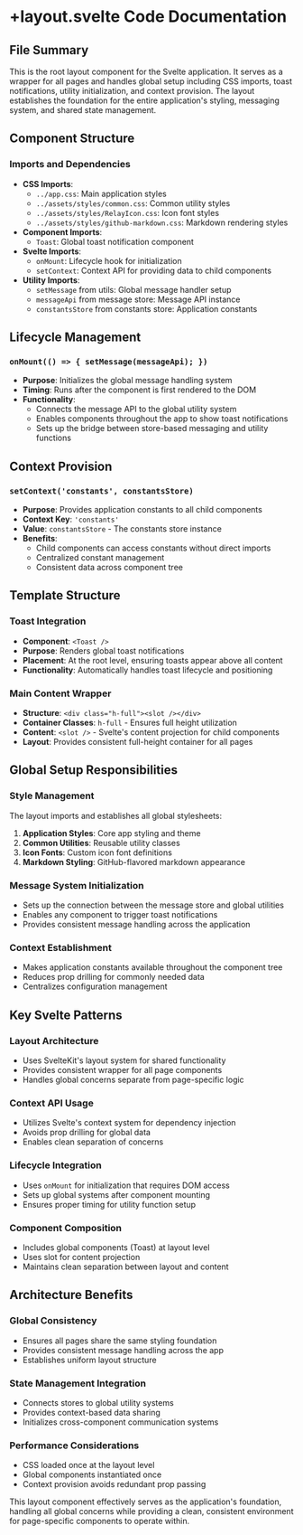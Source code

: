 # +layout.svelte Code Documentation

## File Summary
This is the root layout component for the Svelte application. It serves as a wrapper for all pages and handles global setup including CSS imports, toast notifications, utility initialization, and context provision. The layout establishes the foundation for the entire application's styling, messaging system, and shared state management.

## Component Structure

### Imports and Dependencies
- **CSS Imports**:
  - `../app.css`: Main application styles
  - `../assets/styles/common.css`: Common utility styles
  - `../assets/styles/RelayIcon.css`: Icon font styles
  - `../assets/styles/github-markdown.css`: Markdown rendering styles
- **Component Imports**:
  - `Toast`: Global toast notification component
- **Svelte Imports**:
  - `onMount`: Lifecycle hook for initialization
  - `setContext`: Context API for providing data to child components
- **Utility Imports**:
  - `setMessage` from utils: Global message handler setup
  - `messageApi` from message store: Message API instance
  - `constantsStore` from constants store: Application constants

## Lifecycle Management

### `onMount(() => { setMessage(messageApi); })`
- **Purpose**: Initializes the global message handling system
- **Timing**: Runs after the component is first rendered to the DOM
- **Functionality**: 
  - Connects the message API to the global utility system
  - Enables components throughout the app to show toast notifications
  - Sets up the bridge between store-based messaging and utility functions

## Context Provision

### `setContext('constants', constantsStore)`
- **Purpose**: Provides application constants to all child components
- **Context Key**: `'constants'`
- **Value**: `constantsStore` - The constants store instance
- **Benefits**:
  - Child components can access constants without direct imports
  - Centralized constant management
  - Consistent data across component tree

## Template Structure

### Toast Integration
- **Component**: `<Toast />` 
- **Purpose**: Renders global toast notifications
- **Placement**: At the root level, ensuring toasts appear above all content
- **Functionality**: Automatically handles toast lifecycle and positioning

### Main Content Wrapper
- **Structure**: `<div class="h-full"><slot /></div>`
- **Container Classes**: `h-full` - Ensures full height utilization
- **Content**: `<slot />` - Svelte's content projection for child components
- **Layout**: Provides consistent full-height container for all pages

## Global Setup Responsibilities

### Style Management
The layout imports and establishes all global stylesheets:
1. **Application Styles**: Core app styling and theme
2. **Common Utilities**: Reusable utility classes 
3. **Icon Fonts**: Custom icon font definitions
4. **Markdown Styling**: GitHub-flavored markdown appearance

### Message System Initialization
- Sets up the connection between the message store and global utilities
- Enables any component to trigger toast notifications
- Provides consistent message handling across the application

### Context Establishment
- Makes application constants available throughout the component tree
- Reduces prop drilling for commonly needed data
- Centralizes configuration management

## Key Svelte Patterns

### Layout Architecture
- Uses SvelteKit's layout system for shared functionality
- Provides consistent wrapper for all page components
- Handles global concerns separate from page-specific logic

### Context API Usage
- Utilizes Svelte's context system for dependency injection
- Avoids prop drilling for global data
- Enables clean separation of concerns

### Lifecycle Integration
- Uses `onMount` for initialization that requires DOM access
- Sets up global systems after component mounting
- Ensures proper timing for utility function setup

### Component Composition
- Includes global components (Toast) at layout level
- Uses slot for content projection
- Maintains clean separation between layout and content

## Architecture Benefits

### Global Consistency
- Ensures all pages share the same styling foundation
- Provides consistent message handling across the app
- Establishes uniform layout structure

### State Management Integration
- Connects stores to global utility systems
- Provides context-based data sharing
- Initializes cross-component communication systems

### Performance Considerations
- CSS loaded once at the layout level
- Global components instantiated once
- Context provision avoids redundant prop passing

This layout component effectively serves as the application's foundation, handling all global concerns while providing a clean, consistent environment for page-specific components to operate within.